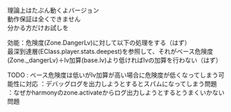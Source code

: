 理論上はたぶん動くよバージョン  
動作保証は全くできません  
分かる方だけお試しを

効能：危険度(Zone.DangerLv)に対して以下の処理をする（はず）  
最深到達層(EClass.player.stats.deepest)を参照して、それがベース危険度(Zone._dangerLv)＋lv加算(base.lv)より低ければlvの加算を行わない（はず）


TODO : ベース危険度は低いがlv加算が高い場合に危険度が低くなってしまう可能性に対応
      ：デバッグログを出力しようとするとスパムになってしまう問題  
      ：なぜかharmonyのzone.activateからログ出力しようとするとうまくいかない問題
